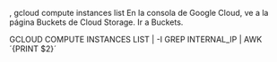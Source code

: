 ,
gcloud compute instances list
En la consola de Google Cloud, ve a la página Buckets de Cloud Storage. Ir a Buckets.

GCLOUD COMPUTE INSTANCES LIST | -I GREP INTERNAL_IP | AWK ´{PRINT $2}´
